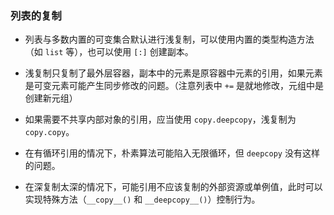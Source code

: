 ### 列表的复制

- 列表与多数内置的可变集合默认进行浅复制，可以使用内置的类型构造方法（如 `list` 等），也可以使用 `[:]` 创建副本。

- 浅复制只复制了最外层容器，副本中的元素是原容器中元素的引用，如果元素是可变元素可能产生同步修改的问题。（注意列表中 `+=` 是就地修改，元组中是创建新元组）

- 如果需要不共享内部对象的引用，应当使用 `copy.deepcopy`，浅复制为 `copy.copy`。

- 在有循环引用的情况下，朴素算法可能陷入无限循环，但 `deepcopy` 没有这样的问题。

- 在深复制太深的情况下，可能引用不应该复制的外部资源或单例值，此时可以实现特殊方法（`__copy__()` 和 `__deepcopy__()`）控制行为。